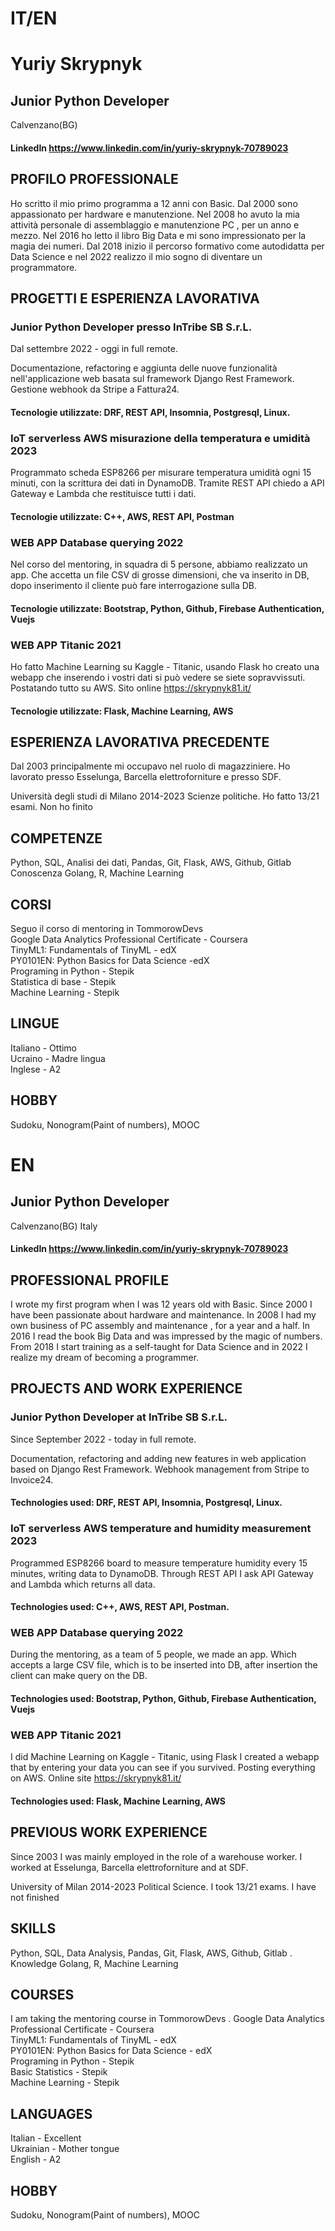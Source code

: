 # IT/EN

# Yuriy Skrypnyk
## Junior Python Developer

Calvenzano(BG)
#### LinkedIn https://www.linkedin.com/in/yuriy-skrypnyk-70789023

## PROFILO PROFESSIONALE
Ho scritto il mio primo programma a 12 anni con Basic. Dal 2000 sono appassionato per hardware e manutenzione. Nel 2008 ho avuto la mia attività personale di assemblaggio e manutenzione PC , per un anno e mezzo. Nel 2016 ho letto il libro Big Data e mi sono impressionato per la magia dei numeri. Dal 2018 inizio il percorso formativo come autodidatta per Data Science  e nel 2022 realizzo il mio sogno di diventare un programmatore.  

## PROGETTI E ESPERIENZA LAVORATIVA

### Junior Python Developer presso InTribe SB S.r.L.
Dal settembre 2022 - oggi in full remote.

Documentazione, refactoring e aggiunta delle nuove funzionalità nell'applicazione  web basata sul framework Django Rest Framework.
Gestione webhook da Stripe a Fattura24.
#### Tecnologie utilizzate: DRF, REST API, Insomnia, Postgresql, Linux.

### IoT serverless AWS misurazione della temperatura e umidità 2023
Programmato scheda ESP8266 per misurare temperatura umidità ogni 15 minuti, con la scrittura dei dati in DynamoDB. Tramite REST API chiedo a API Gateway e Lambda che restituisce tutti i dati.
#### Tecnologie utilizzate: C++, AWS, REST API, Postman

### WEB APP Database querying 2022
Nel corso del mentoring, in squadra di 5 persone, abbiamo realizzato un app. Che accetta un file CSV di grosse dimensioni,  che va inserito in DB, dopo inserimento il cliente può fare interrogazione sulla DB.
#### Tecnologie utilizzate: Bootstrap, Python, Github, Firebase Authentication, Vuejs

### WEB APP Titanic 2021
Ho fatto Machine Learning su Kaggle - Titanic, usando Flask ho creato una  webapp che inserendo i vostri dati si può vedere se siete sopravvissuti. Postatando tutto su AWS. Sito online https://skrypnyk81.it/
#### Tecnologie utilizzate: Flask, Machine Learning, AWS

## ESPERIENZA LAVORATIVA PRECEDENTE
Dal 2003 principalmente mi occupavo nel ruolo di magazziniere. Ho lavorato presso Esselunga, Barcella elettroforniture e presso SDF.

Università degli studi di Milano
2014-2023 Scienze politiche. Ho fatto 13/21 esami. Non ho finito 


## COMPETENZE
Python, SQL, Analisi dei dati, Pandas, Git, Flask, AWS, Github, Gitlab \
Conoscenza Golang, R, Machine Learning

## CORSI
Seguo il corso di mentoring  in TommorowDevs \
Google Data Analytics Professional Certificate - Coursera \
TinyML1: Fundamentals of TinyML - edX \
PY0101EN: Python Basics for Data Science -edX \
Programing in Python - Stepik \
Statistica di base - Stepik \
Machine Learning - Stepik 

## LINGUE
Italiano - Ottimo \
Ucraino - Madre lingua \
Inglese - A2 

## HOBBY
Sudoku, 
Nonogram(Paint of numbers),
MOOC

# EN

## Junior Python Developer

Calvenzano(BG) Italy
#### LinkedIn https://www.linkedin.com/in/yuriy-skrypnyk-70789023

## PROFESSIONAL PROFILE
I wrote my first program when I was 12 years old with Basic. Since 2000 I have been passionate about hardware and maintenance. In 2008 I had my own business of PC assembly and maintenance , for a year and a half. In 2016 I read the book Big Data and was impressed by the magic of numbers. From 2018 I start training as a self-taught for Data Science and in 2022 I realize my dream of becoming a programmer.  

## PROJECTS AND WORK EXPERIENCE

### Junior Python Developer at InTribe SB S.r.L.
Since September 2022 - today in full remote.

Documentation, refactoring and adding new features in web application based on Django Rest Framework.
Webhook management from Stripe to Invoice24.
#### Technologies used: DRF, REST API, Insomnia, Postgresql, Linux.

### IoT serverless AWS temperature and humidity measurement 2023
Programmed ESP8266 board to measure temperature humidity every 15 minutes, writing data to DynamoDB. Through REST API I ask API Gateway and Lambda which returns all data.
#### Technologies used: C++, AWS, REST API, Postman.

### WEB APP Database querying 2022
During the mentoring, as a team of 5 people, we made an app. Which accepts a large CSV file, which is to be inserted into DB, after insertion the client can make query on the DB.
#### Technologies used: Bootstrap, Python, Github, Firebase Authentication, Vuejs

### WEB APP Titanic 2021
I did Machine Learning on Kaggle - Titanic, using Flask I created a webapp that by entering your data you can see if you survived. Posting everything on AWS. Online site https://skrypnyk81.it/
#### Technologies used: Flask, Machine Learning, AWS

## PREVIOUS WORK EXPERIENCE
Since 2003 I was mainly employed in the role of a warehouse worker. I worked at Esselunga, Barcella elettroforniture and at SDF.

University of Milan
2014-2023 Political Science. I took 13/21 exams. I have not finished 


## SKILLS
Python, SQL, Data Analysis, Pandas, Git, Flask, AWS, Github, Gitlab \.
Knowledge Golang, R, Machine Learning

## COURSES
I am taking the mentoring course in TommorowDevs \.
Google Data Analytics Professional Certificate - Coursera \
TinyML1: Fundamentals of TinyML - edX \
PY0101EN: Python Basics for Data Science - edX \
Programing in Python - Stepik \
Basic Statistics - Stepik \
Machine Learning - Stepik 

## LANGUAGES
Italian - Excellent \
Ukrainian - Mother tongue \
English - A2 

## HOBBY
Sudoku, 
Nonogram(Paint of numbers),
MOOC
